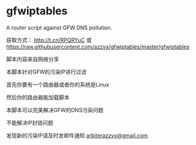 gfwiptables
===========

A router script against GFW DNS pollution.

获取方式：
http://t.cn/RPQRYuC
或
https://raw.githubusercontent.com/azzvx/gfwiptables/master/gfwiptables

脚本内容来自网络分享

本脚本针对GFW的污染IP进行过滤

首先你要有一个路由器或者你的系统是Linux

然后你的路由器能加载脚本

本脚本可以完美解决GFW的DNS污染问题

不能解决IP封锁问题

发现新的污染IP请及时发邮件通知 arbiterazzvx@gmail.com
